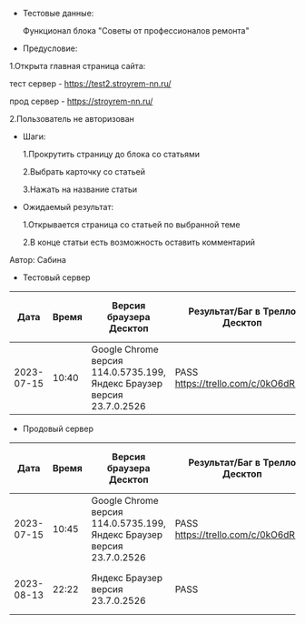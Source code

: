 * Тестовые данные:

   Функционал блока "Советы от профессионалов ремонта"

* Предусловие:

 1.Открыта главная страница сайта:
 
 тест сервер - https://test2.stroyrem-nn.ru/
 
 прод сервер - https://stroyrem-nn.ru/
 
 2.Пользователь не авторизован
 
* Шаги:

  1.Прокрутить страницу до блока со статьями
  
  2.Выбрать карточку со статьей
  
  3.Нажать на название статьи

* Ожидаемый результат:

   1.Открывается страница со статьей по выбранной теме
   
   2.В конце статьи есть возможность оставить комментарий


Автор: Сабина

	
* Тестовый сервер 

| Дата | Время | Версия браузера Десктоп | Результат/Баг в Трелло Десктоп|  Версия браузера и ОС Тач |Результат/Баг в Трелло Тач| Дата релиза| QA  |
| --- | --- | --- | --- |  --- | --- | --- | --- |   
| 2023-07-15 | 10:40 | Google Chrome версия 114.0.5735.199, Яндекс Браузер версия 23.7.0.2526 | PASS  https://trello.com/c/0kO6dRDm| Chrome версия 116.0.5845.92 MIUI 12.5.2 | PASS  | 2023-06-16 | Сабина |  

* Продовый сервер

| Дата | Время | Версия браузера Десктоп | Результат/Баг в Трелло Десктоп|  Версия браузера и ОС Тач |Результат/Баг в Трелло Тач| Дата релиза| QA  |
| --- | --- | --- | --- |  --- | --- | --- | --- |   
| 2023-07-15 | 10:45 | Google Chrome версия 114.0.5735.199, Яндекс Браузер версия 23.7.0.2526 | PASS  https://trello.com/c/0kO6dRDm | Chrome версия 116.0.5845.92 MIUI 12.5.2 | PASS  | 2023-06-16 | Сабина |  
| 2023-08-13 | 22:22 | Яндекс Браузер версия 23.7.0.2526 | PASS | Chrome версия 116.0.5845.92 EMUI 12.0.0 | PASS  | 2023-06-16 | Евгения |
